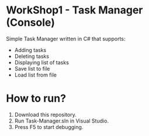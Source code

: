 # WorkShop1 - Task Manager (Console)

Simple Task Manager written in C# that supports:

* Adding tasks
* Deleting tasks
* Displaying list of tasks
* Save list to file 
* Load list from file

# How to run?
1. Download this repository.
2. Run Task-Manager.sln in Visual Studio.
3. Press F5 to start debugging.
